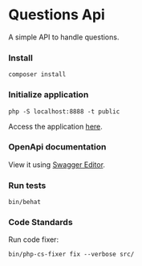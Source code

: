 # Questions Api

A simple API to handle questions.

### Install

```
composer install
```

### Initialize application

```
php -S localhost:8888 -t public
```

Access the application [here](http://localhost:8888).

### OpenApi documentation

View it using [Swagger Editor](https://editor.swagger.io/?url=https://raw.githubusercontent.com/gabrielfs7/questions-api/master/doc/openapi.yaml).

### Run tests

```
bin/behat
```

### Code Standards

Run code fixer:

```
bin/php-cs-fixer fix --verbose src/
```